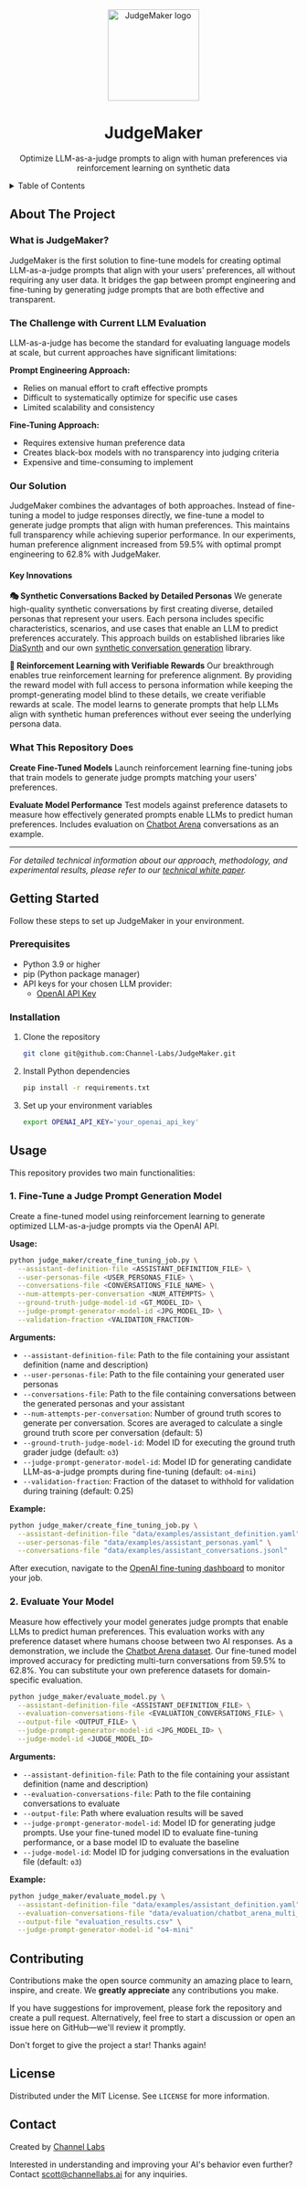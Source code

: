 <!-- PROJECT LOGO -->
<div align="center">

  <a href="https://channellabs.ai/">
    <picture><img alt="JudgeMaker logo" src="assets/logo.png" width="160px"></picture>
  </a>

  <p align="center">
    <h1>JudgeMaker</h1>
  </p>

  <p>
Optimize LLM-as-a-judge prompts to align with human preferences via reinforcement learning on synthetic data
  </p>
</div>

<!-- TABLE OF CONTENTS -->
<details>
  <summary>Table of Contents</summary>
  <ol>
    <li>
      <a href="#about-the-project">About The Project</a>
    </li>
    <li>
      <a href="#getting-started">Getting Started</a>
      <ul>
        <li><a href="#prerequisites">Prerequisites</a></li>
        <li><a href="#installation">Installation</a></li>
      </ul>
    </li>
    <li><a href="#usage">Usage</a></li>
    <li><a href="#contributing">Contributing</a></li>
    <li><a href="#license">License</a></li>
    <li><a href="#contact">Contact</a></li>
  </ol>
</details>


<!-- ABOUT THE PROJECT -->
## About The Project

### What is JudgeMaker?

JudgeMaker is the first solution to fine-tune models for creating optimal LLM-as-a-judge prompts that align with your users' preferences, all without requiring any user data. It bridges the gap between prompt engineering and fine-tuning by generating judge prompts that are both effective and transparent.

### The Challenge with Current LLM Evaluation

LLM-as-a-judge has become the standard for evaluating language models at scale, but current approaches have significant limitations:

**Prompt Engineering Approach:**
- Relies on manual effort to craft effective prompts
- Difficult to systematically optimize for specific use cases
- Limited scalability and consistency

**Fine-Tuning Approach:**
- Requires extensive human preference data
- Creates black-box models with no transparency into judging criteria
- Expensive and time-consuming to implement

### Our Solution

JudgeMaker combines the advantages of both approaches. Instead of fine-tuning a model to judge responses directly, we fine-tune a model to generate judge prompts that align with human preferences. This maintains full transparency while achieving superior performance. In our experiments, human preference alignment increased from 59.5% with optimal prompt engineering to 62.8% with JudgeMaker.

#### Key Innovations

**🎭 Synthetic Conversations Backed by Detailed Personas**
We generate high-quality synthetic conversations by first creating diverse, detailed personas that represent your users. Each persona includes specific characteristics, scenarios, and use cases that enable an LLM to predict preferences accurately. This approach builds on established libraries like [DiaSynth](https://github.com/ntuspeechlab/DiaSynth) and our own [synthetic conversation generation](https://github.com/Channel-Labs/synthetic-conversation-generation) library.

**🔄 Reinforcement Learning with Verifiable Rewards**
Our breakthrough enables true reinforcement learning for preference alignment. By providing the reward model with full access to persona information while keeping the prompt-generating model blind to these details, we create verifiable rewards at scale. The model learns to generate prompts that help LLMs align with synthetic human preferences without ever seeing the underlying persona data.

### What This Repository Does

**Create Fine-Tuned Models**
Launch reinforcement learning fine-tuning jobs that train models to generate judge prompts matching your users' preferences.

**Evaluate Model Performance**
Test models against preference datasets to measure how effectively generated prompts enable LLMs to predict human preferences. Includes evaluation on [Chatbot Arena](https://lmarena.ai/leaderboard) conversations as an example.

---

*For detailed technical information about our approach, methodology, and experimental results, please refer to our [technical white paper](https://channellabs.ai/articles/judge-maker).*

<!-- GETTING STARTED -->
## Getting Started

Follow these steps to set up JudgeMaker in your environment.

### Prerequisites

* Python 3.9 or higher
* pip (Python package manager)
* API keys for your chosen LLM provider:
  - [OpenAI API Key](https://platform.openai.com/docs/overview)

### Installation

1. Clone the repository
   ```bash
   git clone git@github.com:Channel-Labs/JudgeMaker.git
   ```
2. Install Python dependencies
   ```bash
   pip install -r requirements.txt
   ```
3. Set up your environment variables
   ```bash
   export OPENAI_API_KEY='your_openai_api_key'
   ```

<!-- USAGE EXAMPLES -->
## Usage

This repository provides two main functionalities:

### 1. Fine-Tune a Judge Prompt Generation Model

Create a fine-tuned model using reinforcement learning to generate optimized LLM-as-a-judge prompts via the OpenAI API.

**Usage:**

```bash
python judge_maker/create_fine_tuning_job.py \
  --assistant-definition-file <ASSISTANT_DEFINITION_FILE> \
  --user-personas-file <USER_PERSONAS_FILE> \
  --conversations-file <CONVERSATIONS_FILE_NAME> \
  --num-attempts-per-conversation <NUM_ATTEMPTS> \
  --ground-truth-judge-model-id <GT_MODEL_ID> \
  --judge-prompt-generator-model-id <JPG_MODEL_ID> \
  --validation-fraction <VALIDATION_FRACTION>
```

**Arguments:**

- `--assistant-definition-file`: Path to the file containing your assistant definition (name and description)
- `--user-personas-file`: Path to the file containing your generated user personas
- `--conversations-file`: Path to the file containing conversations between the generated personas and your assistant
- `--num-attempts-per-conversation`: Number of ground truth scores to generate per conversation. Scores are averaged to calculate a single ground truth score per conversation (default: 5)
- `--ground-truth-judge-model-id`: Model ID for executing the ground truth grader judge (default: `o3`)
- `--judge-prompt-generator-model-id`: Model ID for generating candidate LLM-as-a-judge prompts during fine-tuning (default: `o4-mini`)
- `--validation-fraction`: Fraction of the dataset to withhold for validation during training (default: 0.25)

**Example:**

```bash
python judge_maker/create_fine_tuning_job.py \
  --assistant-definition-file "data/examples/assistant_definition.yaml" \
  --user-personas-file "data/examples/assistant_personas.yaml" \
  --conversations-file "data/examples/assistant_conversations.jsonl"
```

After execution, navigate to the [OpenAI fine-tuning dashboard](https://platform.openai.com/finetune) to monitor your job.

### 2. Evaluate Your Model

Measure how effectively your model generates judge prompts that enable LLMs to predict human preferences. This evaluation works with any preference dataset where humans choose between two AI responses. As a demonstration, we include the [Chatbot Arena dataset](https://www.kaggle.com/competitions/lmsys-chatbot-arena/data). Our fine-tuned model improved accuracy for predicting multi-turn conversations from 59.5% to 62.8%. You can substitute your own preference datasets for domain-specific evaluation.

```bash
python judge_maker/evaluate_model.py \
  --assistant-definition-file <ASSISTANT_DEFINITION_FILE> \
  --evaluation-conversations-file <EVALUATION_CONVERSATIONS_FILE> \
  --output-file <OUTPUT_FILE> \
  --judge-prompt-generator-model-id <JPG_MODEL_ID> \
  --judge-model-id <JUDGE_MODEL_ID>
```

**Arguments:**

- `--assistant-definition-file`: Path to the file containing your assistant definition (name and description)
- `--evaluation-conversations-file`: Path to the file containing conversations to evaluate
- `--output-file`: Path where evaluation results will be saved
- `--judge-prompt-generator-model-id`: Model ID for generating judge prompts. Use your fine-tuned model ID to evaluate fine-tuning performance, or a base model ID to evaluate the baseline
- `--judge-model-id`: Model ID for judging conversations in the evaluation file (default: `o3`)

**Example:**

```bash
python judge_maker/evaluate_model.py \
  --assistant-definition-file "data/examples/assistant_definition.yaml" \
  --evaluation-conversations-file "data/evaluation/chatbot_arena_multi_turn_conversations.csv" \
  --output-file "evaluation_results.csv" \
  --judge-prompt-generator-model-id "o4-mini" 
```

<!-- CONTRIBUTING -->
## Contributing

Contributions make the open source community an amazing place to learn, inspire, and create. We **greatly appreciate** any contributions you make.

If you have suggestions for improvement, please fork the repository and create a pull request. Alternatively, feel free to start a discussion or open an issue here on GitHub—we'll review it promptly.

Don't forget to give the project a star! Thanks again!

<!-- LICENSE -->
## License

Distributed under the MIT License. See `LICENSE` for more information.

<!-- CONTACT -->
## Contact

Created by [Channel Labs](https://channellabs.ai/)

Interested in understanding and improving your AI's behavior even further? Contact scott@channellabs.ai for any inquiries.
